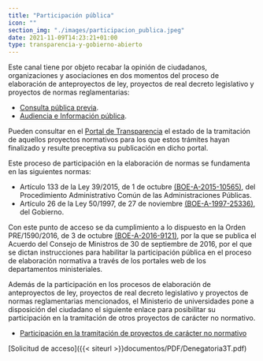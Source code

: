 ```yaml
---
title: "Participación pública"
icon: ""
section_img: "./images/participacion_publica.jpeg"
date: 2021-11-09T14:23:21+01:00
type: transparencia-y-gobierno-abierto
---
```


Este canal tiene por objeto recabar la opinión de ciudadanos, organizaciones y asociaciones en dos momentos del proceso de elaboración de anteproyectos de ley, proyectos de real decreto legislativo y proyectos de normas reglamentarias:  

- [Consulta pública previa](https://www.universidades.gob.es/portal/site/universidades/menuitem.b96568fef1ce8b35c7d86f10026041a0/?vgnextoid=c1a855bb32680710VgnVCM1000001d04140aRCRD).  
- [Audiencia e Información pública](https://www.universidades.gob.es/portal/site/universidades/menuitem.b96568fef1ce8b35c7d86f10026041a0/?vgnextoid=b367fb8500680710VgnVCM1000001d04140aRCRD).  

Pueden consultar en el [Portal de Transparencia](https://transparencia.gob.es/transparencia/transparencia_Home/index/ParticipacionCiudadana/ParticipacionProyectosNormativos.html) el estado de la tramitación de aquellos proyectos normativos para los que estos trámites hayan finalizado y resulte preceptiva su publicación en dicho portal.  

Este proceso de participación en la elaboración de normas se fundamenta en las siguientes normas:  

- Artículo 133 de la Ley 39/2015, de 1 de octubre [(BOE-A-2015-10565)](https://boe.es/buscar/act.php?id=BOE-A-2015-10565), del Procedimiento Administrativo Común de las Administraciones Públicas.  
- Artículo 26 de la Ley 50/1997, de 27 de noviembre [(BOE-A-1997-25336)](https://boe.es/buscar/act.php?id=BOE-A-1997-25336), del Gobierno.  

Con este punto de acceso se da cumplimiento a lo dispuesto en la Orden PRE/1590/2016, de 3 de octubre [(BOE-A-2016-9121)](https://boe.es/buscar/doc.php?id=BOE-A-2016-9121), por la que se publica el Acuerdo del Consejo de Ministros de 30 de septiembre de 2016, por el que se dictan instrucciones para habilitar la participación pública en el proceso de elaboración normativa a través de los portales web de los departamentos ministeriales.  

Además de la participación en los procesos de elaboración de anteproyectos de ley, proyectos de real decreto legislativo y proyectos de normas reglamentarias mencionados, el Ministerio de universidades pone a disposición del ciudadano el siguiente enlace para posibilitar su participación en la tramitación de otros proyectos de carácter no normativo.

- [Participación en la tramitación de proyectos de carácter no normativo](https://www.universidades.gob.es/portal/site/universidades/menuitem.b96568fef1ce8b35c7d86f10026041a0/?vgnextoid=fc204062afc99710VgnVCM1000001d04140aRCRD)

[Solicitud de acceso]({{< siteurl >}}documentos/PDF/Denegatoria3T.pdf)